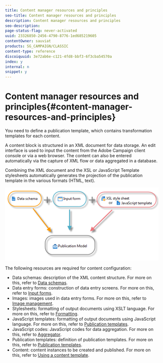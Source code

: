 ```yaml
---
title: Content manager resources and principles
seo-title: Content manager resources and principles
description: Content manager resources and principles
seo-description: 
page-status-flag: never-activated
uuid: 23326850-2456-4790-8776-1ed685219605
contentOwner: sauviat
products: SG_CAMPAIGN/CLASSIC
content-type: reference
discoiquuid: 3e72ab6e-c121-4fd8-bbf3-6f3cba54570a
index: y
internal: n
snippet: y
---
```


# Content manager resources and principles{#content-manager-resources-and-principles}

You need to define a publication template, which contains transformation templates for each content.

A content block is structured in an XML document for data storage. An edit interface is used to input the content from the Adobe Campaign client console or via a web browser. The content can also be entered automatically via the capture of XML flow or data aggregated in a database.

Combining the XML document and the XSL or JavaScript Template stylesheets automatically generates the projection of the publication template in the various formats (HTML, text).

![](assets/d_ncs_content_process.png)

The following resources are required for content configuration:

* Data schemas: description of the XML content structure. For more on this, refer to [Data schemas](../../delivery/using/data-schemas.md).
* Data entry forms: construction of data entry screens. For more on this, refer to [Input forms](../../delivery/using/input-forms.md).
* Images: images used in data entry forms. For more on this, refer to [Image management](../../delivery/using/content-manager-resources-and-principles.md#image-management).
* Stylesheets: formatting of output documents using XSLT language. For more on this, refer to [Formatting](../../delivery/using/formatting.md).
* JavaScript templates: formatting of output documents using JavaScript language. For more on this, refer to [Publication templates](../../delivery/using/publication-templates.md).
* JavaScript codes: JavaScript codes for data aggregation. For more on this, refer to [Aggregator](../../delivery/using/content-manager-resources-and-principles.md#aggregator).
* Publication templates: definition of publication templates. For more on this, refer to [Publication templates](../../delivery/using/publication-templates.md).
* Content: content instances to be created and published. For more on this, refer to [Using a content template](../../delivery/using/using-a-content-template.md).

